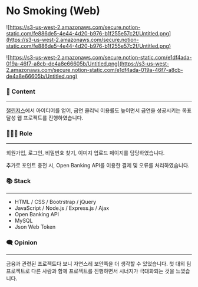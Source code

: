 # No Smoking (Web)

![https://s3-us-west-2.amazonaws.com/secure.notion-static.com/fe886de5-4e44-4d20-b976-b1f255e57c2f/Untitled.png](https://s3-us-west-2.amazonaws.com/secure.notion-static.com/fe886de5-4e44-4d20-b976-b1f255e57c2f/Untitled.png)

![https://s3-us-west-2.amazonaws.com/secure.notion-static.com/e1df4ada-019a-46f7-a8cb-de4a8e66605b/Untitled.png](https://s3-us-west-2.amazonaws.com/secure.notion-static.com/e1df4ada-019a-46f7-a8cb-de4a8e66605b/Untitled.png)

### 📄 Content

---

[챌린저스](https://www.chlngers.com/)에서 아이디어를 얻어, 금연 클리닉 이용률도 높이면서 금연을 성공시키는 목표 달성 웹 프로젝트를 진행하였습니다.

### 👩🏻‍💻 Role

---

회원가입, 로그인, 비밀번호 찾기, 이미지 업로드 페이지를 담당하였습니다.

추가로 포인트 충전 시, Open Banking API를 이용한 결제 및 오류를 처리하였습니다.

### 📚 Stack

---

- HTML / CSS / Bootrstrap / jQuery
- JavaScript / Node.js / Express.js / Ajax
- Open Banking API
- MySQL
- Json Web Token

### 🗨️ Opinion

---

금융과 관련된 프로젝트다 보니 자연스레 보안쪽을 더 생각할 수 있었습니다. 첫 대외 팀 프로젝트로 다른 사람과 함께 프로젝트를 진행하면서 시너지가 극대화되는 것을 느꼈습니다.
